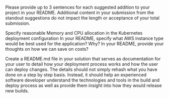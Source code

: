 Please provide up to 3 sentences for each suggested addition to your project in your README. Additional content in your submission from the standout suggestions do not impact the length or acceptance of your total submission.

Specify reasonable Memory and CPU allocation in the Kubernetes deployment configuration
In your README, specify what AWS instance type would be best used for the application? Why?
In your README, provide your thoughts on how we can save on costs?

Create a README.md file in your solution that serves as documentation for your user to detail how your deployment process works and how the user can deploy changes. The details should not simply rehash what you have done on a step by step basis. Instead, it should help an experienced software developer understand the technologies and tools in the build and deploy process as well as provide them insight into how they would release new builds.